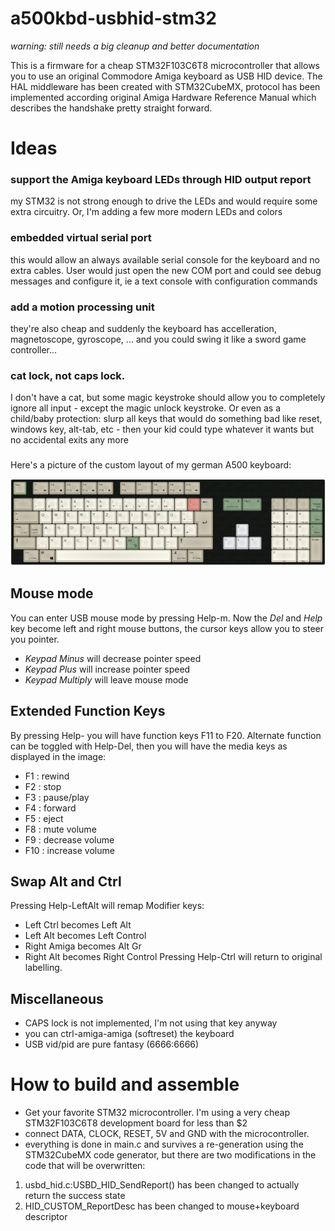 # a500kbd-usbhid-stm32

*warning: still needs a big cleanup and better documentation*

This is a firmware for a cheap STM32F103C6T8 microcontroller that allows you to use an original Commodore Amiga keyboard as USB HID device. The HAL middleware has been created with STM32CubeMX, protocol has been implemented according original Amiga Hardware Reference Manual which describes the handshake pretty straight forward.

# Ideas #

### support the Amiga keyboard LEDs through HID output report
my STM32 is not strong enough to drive the LEDs and would require some extra circuitry. Or, I'm adding a few more modern LEDs and colors

### embedded virtual serial port
this would allow an always available serial console for the keyboard and no extra cables. User would just open the new COM port and could see debug messages and configure it, ie a text console with configuration commands

### add a motion processing unit
they're also cheap and suddenly the keyboard has accelleration, magnetoscope, gyroscope, ... and you could swing it like a sword game controller...

### cat lock, not caps lock.
I don't have a cat, but some magic keystroke should allow you to completely ignore all input - except the magic unlock keystroke. Or even as a child/baby protection: slurp all keys that would do something bad like reset, windows key, alt-tab, etc - then your kid could type whatever it wants but no accidental exits any more

### 

Here's a picture of the custom layout of my german A500 keyboard:

![a500 layout](a500-german-keyboard-layout.png)

## Mouse mode
You can enter USB mouse mode by pressing Help-m. Now the *Del* and *Help* key become left and right mouse buttons, the cursor keys allow you to steer you pointer.
- *Keypad Minus* will decrease pointer speed
- *Keypad Plus* will increase pointer speed
- *Keypad Multiply* will leave mouse mode

## Extended Function Keys
By pressing Help-<function key> you will have function keys F11 to F20. Alternate function can be toggled with Help-Del, then you will have the media keys as displayed in the image:
  - F1 : rewind
  - F2 : stop
  - F3 : pause/play
  - F4 : forward
  - F5 : eject
  - F8 : mute volume
  - F9 : decrease volume
  - F10 : increase volume

## Swap Alt and Ctrl
Pressing Help-LeftAlt will remap Modifier keys:
- Left Ctrl becomes Left Alt
- Left Alt becomes Left Control
- Right Amiga becomes Alt Gr
- Right Alt becomes Right Control
Pressing Help-Ctrl will return to original labelling.

## Miscellaneous
- CAPS lock is not implemented, I'm not using that key anyway
- you can ctrl-amiga-amiga (softreset) the keyboard
- USB vid/pid are pure fantasy (6666:6666)

# How to build and assemble

- Get your favorite STM32 microcontroller. I'm using a very cheap STM32F103C6T8 development board for less than $2
- connect DATA, CLOCK, RESET, 5V and GND with the microcontroller. 
- everything is done in main.c and survives a re-generation using the STM32CubeMX code generator, but there are two modifications in the code that will be overwritten:
1) usbd_hid.c:USBD_HID_SendReport() has been changed to actually return the success state
2) HID_CUSTOM_ReportDesc has been changed to mouse+keyboard descriptor





